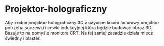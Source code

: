 # Projektor-holograficzny
Aby zrobić projektor holograficzny 3D z użyciem lasera kolorowy projektor potrzeba soczewki i cewki indukcyjnej która będzie budować obraz 3D. Bazuje to na pomyśle monitora CRT. Na tej samej zasadzie działa miecz świetlny i blaster. 
